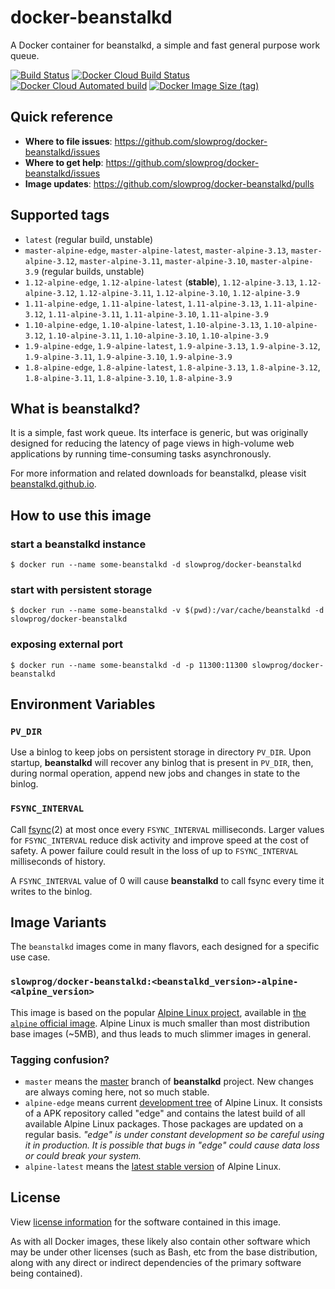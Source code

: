 # docker-beanstalkd

A Docker container for beanstalkd, a simple and fast general purpose work queue.

[![Build Status](https://travis-ci.com/slowprog/docker-beanstalkd.svg?branch=master)](https://travis-ci.com/slowprog/docker-beanstalkd)
[![Docker Cloud Build Status](https://img.shields.io/docker/cloud/build/slowprog/docker-beanstalkd)](https://hub.docker.com/r/slowprog/docker-beanstalkd/builds)
[![Docker Cloud Automated build](https://img.shields.io/docker/cloud/automated/slowprog/docker-beanstalkd)](https://hub.docker.com/r/slowprog/docker-beanstalkd/builds)
[![Docker Image Size (tag)](https://img.shields.io/docker/image-size/slowprog/docker-beanstalkd/latest)](https://hub.docker.com/repository/docker/slowprog/docker-beanstalkd/tags)

## Quick reference

- **Where to file issues**: https://github.com/slowprog/docker-beanstalkd/issues
- **Where to get help**: https://github.com/slowprog/docker-beanstalkd/issues
- **Image updates**: https://github.com/slowprog/docker-beanstalkd/pulls

## Supported tags

- `latest` (regular build, unstable)
- `master-alpine-edge`, `master-alpine-latest`, `master-alpine-3.13`, `master-alpine-3.12`, `master-alpine-3.11`, `master-alpine-3.10`, `master-alpine-3.9` (regular builds, unstable)
- `1.12-alpine-edge`, `1.12-alpine-latest` (**stable**), `1.12-alpine-3.13`, `1.12-alpine-3.12`, `1.12-alpine-3.11`, `1.12-alpine-3.10`, `1.12-alpine-3.9`
- `1.11-alpine-edge`, `1.11-alpine-latest`, `1.11-alpine-3.13`, `1.11-alpine-3.12`, `1.11-alpine-3.11`, `1.11-alpine-3.10`, `1.11-alpine-3.9`
- `1.10-alpine-edge`, `1.10-alpine-latest`, `1.10-alpine-3.13`, `1.10-alpine-3.12`, `1.10-alpine-3.11`, `1.10-alpine-3.10`, `1.10-alpine-3.9`
- `1.9-alpine-edge`, `1.9-alpine-latest`, `1.9-alpine-3.13`, `1.9-alpine-3.12`, `1.9-alpine-3.11`, `1.9-alpine-3.10`, `1.9-alpine-3.9`
- `1.8-alpine-edge`, `1.8-alpine-latest`, `1.8-alpine-3.13`, `1.8-alpine-3.12`, `1.8-alpine-3.11`, `1.8-alpine-3.10`, `1.8-alpine-3.9`

## What is beanstalkd?

It is a simple, fast work queue. Its interface is generic, but was originally designed for reducing the latency of page views in high-volume web applications by running time-consuming tasks asynchronously.

For more information and related downloads for beanstalkd, please visit  [beanstalkd.github.io](https://beanstalkd.github.io/).

## How to use this image

### start a beanstalkd instance

```
$ docker run --name some-beanstalkd -d slowprog/docker-beanstalkd
```

### start with persistent storage

```
$ docker run --name some-beanstalkd -v $(pwd):/var/cache/beanstalkd -d slowprog/docker-beanstalkd
```

### exposing external port

```
$ docker run --name some-beanstalkd -d -p 11300:11300 slowprog/docker-beanstalkd
```

## Environment Variables

### `PV_DIR`

Use a binlog to keep jobs on persistent storage in directory `PV_DIR`. Upon startup, **beanstalkd** will recover any binlog that is present in `PV_DIR`, then, during normal operation, append new jobs and changes in state to the binlog.

### `FSYNC_INTERVAL`

Call  [fsync](https://www.systutorials.com/docs/linux/man/2-fsync/)(2) at most once every  `FSYNC_INTERVAL`  milliseconds. Larger values for  `FSYNC_INTERVAL`  reduce disk activity and improve speed at the cost of safety. A power failure could result in the loss of up to  `FSYNC_INTERVAL`  milliseconds of history.

A  `FSYNC_INTERVAL`  value of 0 will cause  **beanstalkd**  to call fsync every time it writes to the binlog.

## Image Variants

The `beanstalkd` images come in many flavors, each designed for a specific use case.

###  `slowprog/docker-beanstalkd:<beanstalkd_version>-alpine-<alpine_version>`

This image is based on the popular [Alpine Linux project](http://alpinelinux.org/), available in [the  `alpine`  official image](https://hub.docker.com/_/alpine). Alpine Linux is much smaller than most distribution base images (~5MB), and thus leads to much slimmer images in general.

### Tagging confusion?

- `master` means the [master](https://github.com/beanstalkd/beanstalkd/tree/master) branch of **beanstalkd** project. New changes are always coming here, not so much stable.
- `alpine-edge` means current [development tree](https://wiki.alpinelinux.org/wiki/Aports_tree "Aports tree") of Alpine Linux. It consists of a APK repository called "edge" and contains the latest build of all available Alpine Linux packages. Those packages are updated on a regular basis. *"edge" is under constant development so be careful using it in production. It is possible that bugs in "edge" could cause data loss or could break your system.*
- `alpine-latest` means the [latest stable version](https://wiki.alpinelinux.org/wiki/Alpine_Linux:Releases) of Alpine Linux.

## License

View  [license information](https://github.com/beanstalkd/beanstalkd/blob/master/LICENSE)  for the software contained in this image.

As with all Docker images, these likely also contain other software which may be under other licenses (such as Bash, etc from the base distribution, along with any direct or indirect dependencies of the primary software being contained).
